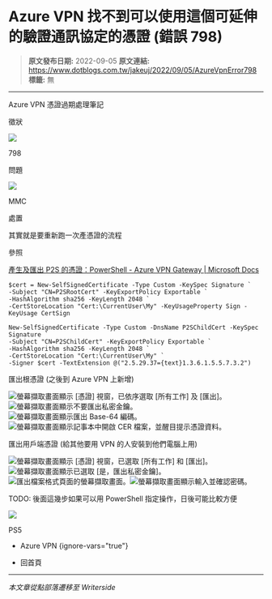 # Azure VPN 找不到可以使用這個可延伸的驗證通訊協定的憑證 (錯誤 798)

> **原文發布日期:** 2022-09-05
> **原文連結:** https://www.dotblogs.com.tw/jakeuj/2022/09/05/AzureVpnError798
> **標籤:** 無

---

Azure VPN 憑證過期處理筆記

徵狀

![](https://dotblogsfile.blob.core.windows.net/user/jakeuj/54839d6e-18f5-499a-b59f-3be692a5fa2d/1662345571.jpg.jpg)

798

問題

![](https://dotblogsfile.blob.core.windows.net/user/jakeuj/54839d6e-18f5-499a-b59f-3be692a5fa2d/1662345915.png.png)

MMC

處置

其實就是要重新跑一次產憑證的流程

參照

[產生及匯出 P2S 的憑證：PowerShell - Azure VPN Gateway | Microsoft Docs](https://docs.microsoft.com/zh-tw/azure/vpn-gateway/vpn-gateway-certificates-point-to-site#rootcert)

```
$cert = New-SelfSignedCertificate -Type Custom -KeySpec Signature `
-Subject "CN=P2SRootCert" -KeyExportPolicy Exportable `
-HashAlgorithm sha256 -KeyLength 2048 `
-CertStoreLocation "Cert:\CurrentUser\My" -KeyUsageProperty Sign -KeyUsage CertSign

New-SelfSignedCertificate -Type Custom -DnsName P2SChildCert -KeySpec Signature `
-Subject "CN=P2SChildCert" -KeyExportPolicy Exportable `
-HashAlgorithm sha256 -KeyLength 2048 `
-CertStoreLocation "Cert:\CurrentUser\My" `
-Signer $cert -TextExtension @("2.5.29.37={text}1.3.6.1.5.5.7.3.2")

```

匯出根憑證 (之後到 Azure VPN 上新增)

![螢幕擷取畫面顯示 [憑證] 視窗，已依序選取 [所有工作] 及 [匯出]。](https://docs.microsoft.com/zh-tw/azure/includes/media/vpn-gateway-certificates-export-public-key-include/export.png)![螢幕擷取畫面顯示不要匯出私密金鑰。](https://docs.microsoft.com/zh-tw/azure/includes/media/vpn-gateway-certificates-export-public-key-include/not-private-key.png)![螢幕擷取畫面顯示匯出 Base-64 編碼。](https://docs.microsoft.com/zh-tw/azure/includes/media/vpn-gateway-certificates-export-public-key-include/base-64.png)![螢幕擷取畫面顯示記事本中開啟 CER 檔案，並醒目提示憑證資料。](https://docs.microsoft.com/zh-tw/azure/includes/media/vpn-gateway-certificates-export-public-key-include/notepad-file.png)

匯出用戶端憑證 (給其他要用 VPN 的人安裝到他們電腦上用)

![螢幕擷取畫面顯示 [憑證] 視窗，已選取 [所有工作] 和 [匯出]。](https://docs.microsoft.com/zh-tw/azure/includes/media/vpn-gateway-certificates-export-client-cert-include/export-certificate.png)![螢幕擷取畫面顯示已選取 [是，匯出私密金鑰]。](https://docs.microsoft.com/zh-tw/azure/includes/media/vpn-gateway-certificates-export-client-cert-include/yes-export.png)![匯出檔案格式頁面的螢幕擷取畫面。](https://docs.microsoft.com/zh-tw/azure/includes/media/vpn-gateway-certificates-export-client-cert-include/personal-information-exchange.png)![螢幕擷取畫面顯示輸入並確認密碼。](https://docs.microsoft.com/zh-tw/azure/includes/media/vpn-gateway-certificates-export-client-cert-include/password.png)

TODO: 後面這幾步如果可以用 PowerShell 指定操作，日後可能比較方便

![](https://card.psnprofiles.com/1/jakeuj.png)

PS5

* Azure VPN
{ignore-vars="true"}

* 回首頁

---

*本文章從點部落遷移至 Writerside*
